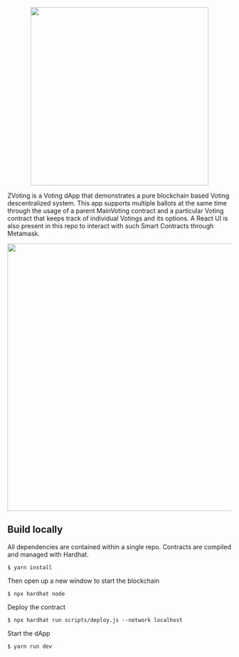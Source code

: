 <p align="center">
  <img src="https://zirconassets.s3.amazonaws.com/Screen+Shot+2022-07-04+at+15.16.04.png" width="400" style="text-align:center;" />
 </p>

ZVoting is a Voting dApp that demonstrates a pure blockchain based Voting descentralized system. This app supports multiple ballots at the same time through the usage of a parent MainVoting contract and a particular Voting contract that keeps track of individual Votings and its options. A React UI is also present in this repo to interact with such Smart Contracts through Metamask. 

<img src="https://zirconassets.s3.amazonaws.com/Jul-04-2022+16-10-46.gif" width="600" />


## Build locally

All dependencies are contained within a single repo. Contracts are compiled and managed with Hardhat.

```shell
$ yarn install
```
Then open up a new window to start the blockchain

```shell
$ npx hardhat node
```
Deploy the contract
```shell
$ npx hardhat run scripts/deploy.js --network localhost
```

Start the dApp
```shell
$ yarn run dev
```


